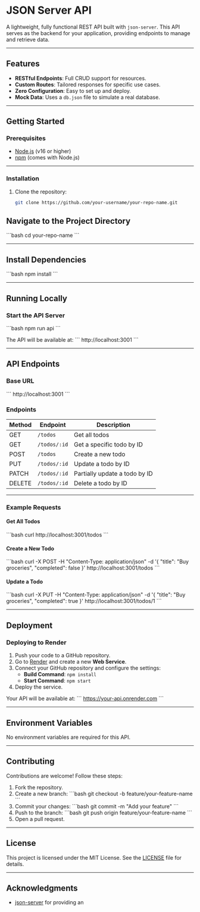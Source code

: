 # **JSON Server API**

A lightweight, fully functional REST API built with `json-server`. This API serves as the backend for your application, providing endpoints to manage and retrieve data.

---

## **Features**
- **RESTful Endpoints**: Full CRUD support for resources.
- **Custom Routes**: Tailored responses for specific use cases.
- **Zero Configuration**: Easy to set up and deploy.
- **Mock Data**: Uses a `db.json` file to simulate a real database.

---

## **Getting Started**

### **Prerequisites**
- [Node.js](https://nodejs.org/) (v16 or higher)
- [npm](https://www.npmjs.com/) (comes with Node.js)

---

### **Installation**
1. Clone the repository:
   ```bash
   git clone https://github.com/your-username/your-repo-name.git
   ```


## Navigate to the Project Directory
\```bash
cd your-repo-name
\```

---

## Install Dependencies
\```bash
npm install
\```

---

## Running Locally

### Start the API Server
\```bash
npm run api
\```

The API will be available at:
\```
http://localhost:3001
\```

---

## API Endpoints

### Base URL
\```
http://localhost:3001
\```

### Endpoints
| Method | Endpoint       | Description                     |
|--------|----------------|---------------------------------|
| GET    | `/todos`       | Get all todos                   |
| GET    | `/todos/:id`   | Get a specific todo by ID       |
| POST   | `/todos`       | Create a new todo               |
| PUT    | `/todos/:id`   | Update a todo by ID             |
| PATCH  | `/todos/:id`   | Partially update a todo by ID   |
| DELETE | `/todos/:id`   | Delete a todo by ID             |

---

### Example Requests
#### Get All Todos
\```bash
curl http://localhost:3001/todos
\```

#### Create a New Todo
\```bash
curl -X POST -H "Content-Type: application/json" -d '{
  "title": "Buy groceries",
  "completed": false
}' http://localhost:3001/todos
\```

#### Update a Todo
\```bash
curl -X PUT -H "Content-Type: application/json" -d '{
  "title": "Buy groceries",
  "completed": true
}' http://localhost:3001/todos/1
\```

---

## Deployment

### Deploying to Render
1. Push your code to a GitHub repository.
2. Go to [Render](https://render.com/) and create a new **Web Service**.
3. Connect your GitHub repository and configure the settings:
   - **Build Command**: `npm install`
   - **Start Command**: `npm start`
4. Deploy the service.

Your API will be available at:
\```
https://your-api.onrender.com
\```

---

## Environment Variables
No environment variables are required for this API.

---

## Contributing
Contributions are welcome! Follow these steps:
1. Fork the repository.
2. Create a new branch:
   \```bash
   git checkout -b feature/your-feature-name
   \```
3. Commit your changes:
   \```bash
   git commit -m "Add your feature"
   \```
4. Push to the branch:
   \```bash
   git push origin feature/your-feature-name
   \```
5. Open a pull request.

---

## License
This project is licensed under the MIT License. See the [LICENSE](LICENSE) file for details.

---

## Acknowledgments
- [json-server](https://github.com/typicode/json-server) for providing an
